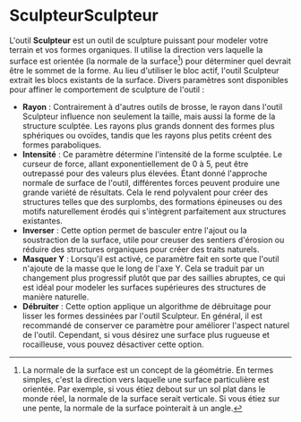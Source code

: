 # SculpteurSculpteur

L'outil **Sculpteur** est un outil de sculpture puissant pour modeler votre terrain et vos formes organiques. Il utilise la direction vers laquelle la surface est orientée (la normale de la surface[^note1]) pour déterminer quel devrait être le sommet de la forme. Au lieu d'utiliser le bloc actif, l'outil Sculpteur extrait les blocs existants de la surface. Divers paramètres sont disponibles pour affiner le comportement de sculpture de l'outil :

- **Rayon** : Contrairement à d'autres outils de brosse, le rayon dans l'outil Sculpteur influence non seulement la taille, mais aussi la forme de la structure sculptée. Les rayons plus grands donnent des formes plus sphériques ou ovoïdes, tandis que les rayons plus petits créent des formes paraboliques.
- **Intensité** : Ce paramètre détermine l'intensité de la forme sculptée. Le curseur de force, allant exponentiellement de 0 à 5, peut être outrepassé pour des valeurs plus élevées. Étant donné l'approche normale de surface de l'outil, différentes forces peuvent produire une grande variété de résultats. Cela le rend polyvalent pour créer des structures telles que des surplombs, des formations épineuses ou des motifs naturellement érodés qui s'intègrent parfaitement aux structures existantes.
- **Inverser** : Cette option permet de basculer entre l'ajout ou la soustraction de la surface, utile pour creuser des sentiers d'érosion ou réduire des structures organiques pour créer des traits naturels.
- **Masquer Y** : Lorsqu'il est activé, ce paramètre fait en sorte que l'outil n'ajoute de la masse que le long de l'axe Y. Cela se traduit par un changement plus progressif plutôt que par des saillies abruptes, ce qui est idéal pour modeler les surfaces supérieures des structures de manière naturelle.
- **Débruiter** : Cette option applique un algorithme de débruitage pour lisser les formes dessinées par l'outil Sculpteur. En général, il est recommandé de conserver ce paramètre pour améliorer l'aspect naturel de l'outil. Cependant, si vous désirez une surface plus rugueuse et rocailleuse, vous pouvez désactiver cette option.

[^note1]: La normale de la surface est un concept de la géométrie. En termes simples, c'est la direction vers laquelle une surface particulière est orientée. Par exemple, si vous étiez debout sur un sol plat dans le monde réel, la normale de la surface serait verticale. Si vous étiez sur une pente, la normale de la surface pointerait à un angle.
